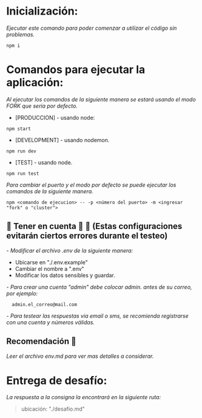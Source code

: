 # Inicialización:

_Ejecutar este comando para poder comenzar a utilizar el código sin problemas._

```
npm i
```


# Comandos para ejecutar la aplicación:

_Al ejecutar los comandos de la siguiente manera se estará usando el modo FORK que seria por defecto._

* [PRODUCCION] - usando node:
```
npm start
```
* [DEVELOPMENT] - usando nodemon.
```
npm run dev
```
* [TEST] - usando node.
```
npm run test
```


_Para cambiar el puerto y el modo por defecto se puede ejecutar los comandos de la siguiente manera._

```
npm <comando de ejecucion> -- -p <número del puerto> -m <ingresar "fork" o "cluster">
```


## **🚨 Tener en cuenta 🚨 📢** (Estas configuraciones evitarán ciertos errores durante el testeo)
  
_- Modificar el archivo .env de la siguiente manera:_
  - Ubicarse en "./.env.example"
  - Cambiar el nombre a ".env"
  - Modificar los datos sensibles y guardar.

_- Para crear una cuenta "admin" debe colocar admin. antes de su correo, por ejemplo:_
  ```
    admin.el_correo@mail.com
  ```

_- Para testear las respuestas via email o sms, se recomienda registrarse con una cuenta y números válidas._


## **Recomendación 💬** 
  _Leer el archivo env.md para ver mas detalles a considerar._


# Entrega de desafío:
_La respuesta a la consigna la encontrará en la siguiente ruta:_
> ubicación: "./desafio.md"